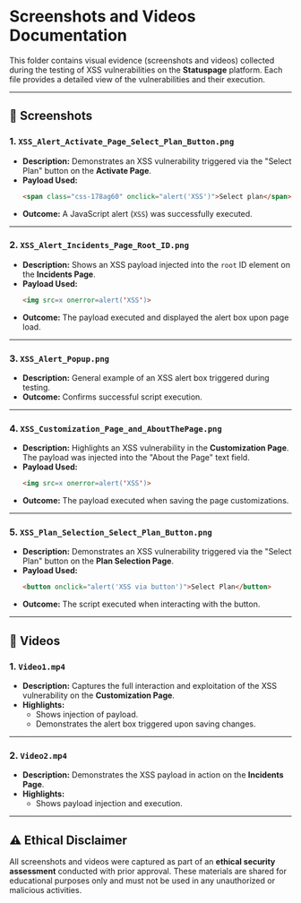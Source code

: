 # Screenshots and Videos Documentation

This folder contains visual evidence (screenshots and videos) collected during the testing of XSS vulnerabilities on the **Statuspage** platform. Each file provides a detailed view of the vulnerabilities and their execution.

---

## 📸 Screenshots

### 1. `XSS_Alert_Activate_Page_Select_Plan_Button.png`
- **Description:** Demonstrates an XSS vulnerability triggered via the "Select Plan" button on the **Activate Page**.
- **Payload Used:**
  ```html
  <span class="css-178ag60" onclick="alert('XSS')">Select plan</span>
  ```
- **Outcome:** A JavaScript alert (`XSS`) was successfully executed.

---

### 2. `XSS_Alert_Incidents_Page_Root_ID.png`
- **Description:** Shows an XSS payload injected into the `root` ID element on the **Incidents Page**.
- **Payload Used:**
  ```html
  <img src=x onerror=alert('XSS')>
  ```
- **Outcome:** The payload executed and displayed the alert box upon page load.

---

### 3. `XSS_Alert_Popup.png`
- **Description:** General example of an XSS alert box triggered during testing.
- **Outcome:** Confirms successful script execution.

---

### 4. `XSS_Customization_Page_and_AboutThePage.png`
- **Description:** Highlights an XSS vulnerability in the **Customization Page**. The payload was injected into the "About the Page" text field.
- **Payload Used:**
  ```html
  <img src=x onerror=alert('XSS')>
  ```
- **Outcome:** The payload executed when saving the page customizations.

---

### 5. `XSS_Plan_Selection_Select_Plan_Button.png`
- **Description:** Demonstrates an XSS vulnerability triggered via the "Select Plan" button on the **Plan Selection Page**.
- **Payload Used:**
  ```html
  <button onclick="alert('XSS via button')">Select Plan</button>
  ```
- **Outcome:** The script executed when interacting with the button.

---

## 🎥 Videos

### 1. `Video1.mp4`
- **Description:** Captures the full interaction and exploitation of the XSS vulnerability on the **Customization Page**.
- **Highlights:**
  - Shows injection of payload.
  - Demonstrates the alert box triggered upon saving changes.

---

### 2. `Video2.mp4`
- **Description:** Demonstrates the XSS payload in action on the **Incidents Page**.
- **Highlights:**
  - Shows payload injection and execution.

---

## ⚠️ Ethical Disclaimer
All screenshots and videos were captured as part of an **ethical security assessment** conducted with prior approval. These materials are shared for educational purposes only and must not be used in any unauthorized or malicious activities.
